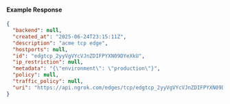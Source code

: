 <!-- Code generated for API Clients. DO NOT EDIT. -->

#### Example Response

```json
{
  "backend": null,
  "created_at": "2025-06-24T23:15:11Z",
  "description": "acme tcp edge",
  "hostports": null,
  "id": "edgtcp_2yyVgVYcVJnZDIFPYXN09DYeXkU",
  "ip_restriction": null,
  "metadata": "{\"environment\": \"production\"}",
  "policy": null,
  "traffic_policy": null,
  "uri": "https://api.ngrok.com/edges/tcp/edgtcp_2yyVgVYcVJnZDIFPYXN09DYeXkU"
}
```
